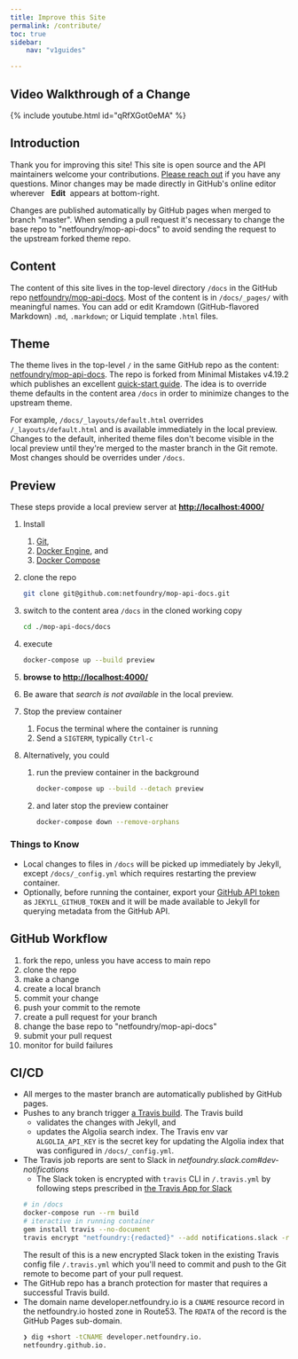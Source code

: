 ```yaml
---
title: Improve this Site
permalink: /contribute/
toc: true
sidebar:
    nav: "v1guides"

---
```


## Video Walkthrough of a Change
{% include youtube.html id="qRfXGot0eMA" %}

## Introduction

Thank you for improving this site! This site is open source and the API maintainers welcome your contributions. [Please reach out](/help/) if you have any questions. Minor changes may be made directly in GitHub's online editor wherever &nbsp;<i class="fas fa-edit" aria-hidden="true"></i>&nbsp;**Edit**&nbsp; appears at bottom-right. 

Changes are published automatically by GitHub pages when merged to branch "master". When sending a pull request it's necessary to change the base repo to "netfoundry/mop-api-docs" to avoid sending the request to the upstream forked theme repo.

## Content

The content of this site lives in the top-level directory `/docs` in the GitHub repo [netfoundry/mop-api-docs](https://github.com/netfoundry/mop-api-docs/tree/master/docs). Most of the content is in `/docs/_pages/` with meaningful names. You can add or edit Kramdown (GitHub-flavored Markdown) `.md`, `.markdown`; or Liquid template `.html` files.

## Theme

The theme lives in the top-level `/` in the same GitHub repo as the content: [netfoundry/mop-api-docs](https://github.com/netfoundry/mop-api-docs). The repo is forked from Minimal Mistakes v4.19.2 which publishes an excellent [quick-start guide](https://mmistakes.github.io/minimal-mistakes/docs/overriding-theme-defaults/). The idea is to override theme defaults in the content area `/docs` in order to minimize changes to the upstream theme.

For example, `/docs/_layouts/default.html` overrides `/_layouts/default.html` and is available immediately in the local preview. Changes to the default, inherited theme files don't become visible in the local preview until they're merged to the master branch in the Git remote. Most changes should be overrides under `/docs`.

## Preview

These steps provide a local preview server at **[http://localhost:4000/](http://localhost:4000/)**

1. Install
    1. [Git](https://git-scm.com/book/en/v2/Getting-Started-Installing-Git), 
    2. [Docker Engine](https://docs.docker.com/engine/install/), and 
    3. [Docker Compose](https://docs.docker.com/compose/install/)
2. clone the repo 

    ```bash
    git clone git@github.com:netfoundry/mop-api-docs.git
    ```

3. switch to the content area `/docs` in the cloned working copy

    ```bash
    cd ./mop-api-docs/docs
    ```

4. execute

    ```bash
    docker-compose up --build preview
    ```

5. **browse to [http://localhost:4000/](http://localhost:4000/)**

6. Be aware that *search is not available* in the local preview.
7. Stop the preview container
    1. Focus the terminal where the container is running
    2. Send a `SIGTERM`, typically `Ctrl-c`
    
8. Alternatively, you could 
    1. run the preview container in the background
        
        ```bash
        docker-compose up --build --detach preview
        ``` 

    2. and later stop the preview container

        ```bash
        docker-compose down --remove-orphans
        ```

### Things to Know

* Local changes to files in `/docs` will be picked up immediately by Jekyll, except `/docs/_config.yml` which requires restarting the preview container.
* Optionally, before running the container, export your [GitHub API token](https://help.github.com/en/github/authenticating-to-github/creating-a-personal-access-token-for-the-command-line) as `JEKYLL_GITHUB_TOKEN` and it will be made available to Jekyll for querying metadata from the GitHub API.

## GitHub Workflow

1. fork the repo, unless you have access to main repo
2. clone the repo
3. make a change
4. create a local branch
5. commit your change
6. push your commit to the remote
7. create a pull request for your branch
8. change the base repo to "netfoundry/mop-api-docs" 
9. submit your pull request
10. monitor for build failures

## CI/CD

* All merges to the master branch are automatically published by GitHub pages.
* Pushes to any branch trigger [a Travis build](https://travis-ci.org/github/netfoundry/mop-api-docs). The Travis build
    * validates the changes with Jekyll, and
    * updates the Algolia search index. The Travis env var `ALGOLIA_API_KEY` is the secret key for updating the Algolia index that was configured in `/docs/_config.yml`.
* The Travis job reports are sent to Slack in *netfoundry.slack.com#dev-notifications*
    * The Slack token is encrypted with `travis` CLI in `/.travis.yml` by following steps prescribed in [the Travis App for Slack](https://netfoundry.slack.com/apps/A0F81FP4N-travis-ci?next_id=0)
    ```bash
    # in /docs
    docker-compose run --rm build
    # iteractive in running container
    gem install travis --no-document
    travis encrypt "netfoundry:{redacted}" --add notifications.slack -r netfoundry/mop-api-docs
    ```
    The result of this is a new encrypted Slack token in the existing Travis config file `/.travis.yml` which you'll need to commit and push to the Git remote to become part of your pull request.
* The GitHub repo has a branch protection for master that requires a successful Travis build.
* The domain name developer.netfoundry.io is a `CNAME` resource record in the netfoundry.io hosted zone in Route53. The `RDATA` of the record is the GitHub Pages sub-domain.
    ```bash
    ❯ dig +short -tCNAME developer.netfoundry.io.
    netfoundry.github.io.
    ```
